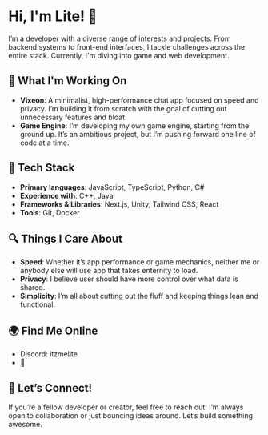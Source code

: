 # Hi, I'm Lite! 👋

I’m a developer with a diverse range of interests and projects. From backend systems to front-end interfaces, I tackle challenges across the entire stack. Currently, I'm diving into game and web development.

## 🚀 What I'm Working On
- **Vixeon**: A minimalist, high-performance chat app focused on speed and privacy. I’m building it from scratch with the goal of cutting out unnecessary features and bloat.
- **Game Engine**: I’m developing my own game engine, starting from the ground up. It’s an ambitious project, but I’m pushing forward one line of code at a time.

## 🔨 Tech Stack
- **Primary languages**: JavaScript, TypeScript, Python, C#
- **Experience with**: C++, Java
- **Frameworks & Libraries**: Next.js, Unity, Tailwind CSS, React
- **Tools**: Git, Docker

## 🔍 Things I Care About
- **Speed**: Whether it’s app performance or game mechanics, neither me or anybody else will use app that takes enternity to load.
- **Privacy**: I believe user should have more control over what data is shared.
- **Simplicity**: I’m all about cutting out the fluff and keeping things lean and functional.

## 🌍 Find Me Online
- Discord: itzmelite
- 🤷

## 🤝 Let’s Connect!
If you’re a fellow developer or creator, feel free to reach out! I’m always open to collaboration or just bouncing ideas around. Let’s build something awesome.
